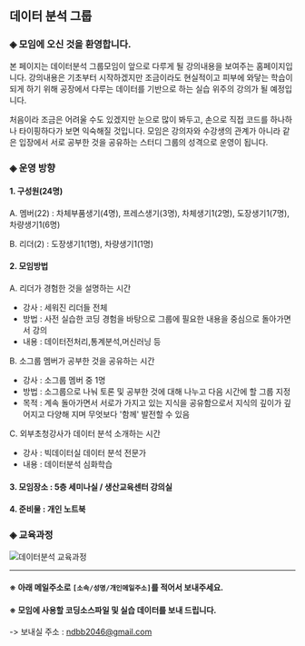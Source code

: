 ## 데이터 분석 그룹 

### ◈ 모임에 오신 것을 환영합니다.

본 페이지는 데이터분석 그룹모임이 앞으로 다루게
될 강의내용을 보여주는 홈페이지입니다. 강의내용은
기초부터 시작하겠지만 조금이라도 현실적이고 피부에
와닿는 학습이 되게 하기 위해 공장에서 다루는
데이터를 기반으로 하는 실습 위주의 강의가 될 예정입니다.

처음이라 조금은 어려울 수도 있겠지만 눈으로 많이 봐두고,
손으로 직접 코드를 하나하나 타이핑하다가 보면 
익숙해질 것입니다. 모임은 강의자와 수강생의 관계가
아니라 같은 입장에서 서로 공부한 것을 공유하는
스터디 그룹의 성격으로 운영이 됩니다.

### ◈ 운영 방향
#### 1. 구성원(24명)
A. 멤버(22) : 차체부품생기(4명), 프레스생기(3명),
              차체생기1(2명), 도장생기1(7명), 차량생기1(6명)
              
B. 리더(2) : 도장생기1(1명), 차량생기1(1명)

#### 2. 모임방법

A. 리더가 경험한 것을 설명하는 시간
 - 강사 : 세워진 리더들 전체
 - 방법 : 사전 실습한 코딩 경험을 바탕으로
          그룹에 필요한 내용을 중심으로 돌아가면서 강의
 - 내용 : 데이터전처리,통계분석,머신러닝 등

B. 소그룹 멤버가 공부한 것을 공유하는 시간
  - 강사 : 소그룹 멤버 중 1명
  - 방법 : 소그룹으로 나눠 토론 및 공부한 것에 대해
           나누고 다음 시간에 할 그룹 지정
  - 목적 : 계속 돌아가면서 서로가 가지고 있는 지식을
          공유함으로서 지식의 깊이가 깊어지고 다양해
          지며 무엇보다 '함께' 발전할 수 있음

C. 외부초청강사가 데이터 분석 소개하는 시간
 - 강사 : 빅데이터실 데이터 분석 전문가
 - 내용 : 데이터분석 심화학습
 
#### 3. 모임장소 : 5층 세미나실 / 생산교육센터 강의실
#### 4. 준비물 : 개인 노트북

### ◈ 교육과정

![데이터분석 교육과정](https://user-images.githubusercontent.com/50024239/69922565-aca5d380-14e0-11ea-8f3a-6943e429fd9e.png)

-------------------------------------------------------
#### ※ 아래 메일주소로 `[소속/성명/개인메일주소]`를 적어서 보내주세요.
#### ※ 모임에 사용할 코딩소스파일 및 실습 데이터를 보내 드립니다.        
 -> 보내실 주소 : ndbb2046@gmail.com

